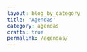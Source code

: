 ```yaml
---
layout: blog_by_category
title: 'Agendas'
category: agendas
crafts: true
permalink: /agendas/
---
```

